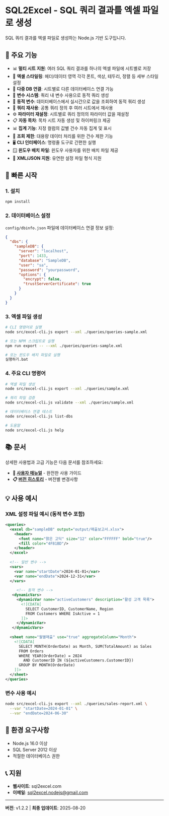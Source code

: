 # SQL2Excel - SQL 쿼리 결과를 엑셀 파일로 생성

SQL 쿼리 결과를 엑셀 파일로 생성하는 Node.js 기반 도구입니다.

## 🎯 주요 기능

- 📊 **멀티 시트 지원**: 여러 SQL 쿼리 결과를 하나의 엑셀 파일에 시트별로 저장
- 🎨 **엑셀 스타일링**: 헤더/데이터 영역 각각 폰트, 색상, 테두리, 정렬 등 세부 스타일 설정
- 🔗 **다중 DB 연결**: 시트별로 다른 데이터베이스 연결 가능
- 📝 **변수 시스템**: 쿼리 내 변수 사용으로 동적 쿼리 생성
- 🔄 **동적 변수**: 데이터베이스에서 실시간으로 값을 조회하여 동적 쿼리 생성
- 🔄 **쿼리 재사용**: 공통 쿼리 정의 후 여러 시트에서 재사용
- ⚙️ **파라미터 재설정**: 시트별로 쿼리 정의의 파라미터 값을 재설정
- 📋 **자동 목차**: 목차 시트 자동 생성 및 하이퍼링크 제공
- 📊 **집계 기능**: 지정 컬럼의 값별 건수 자동 집계 및 표시
- 🚦 **조회 제한**: 대용량 데이터 처리를 위한 건수 제한 기능
- 🖥️ **CLI 인터페이스**: 명령줄 도구로 간편한 실행
- 🪟 **윈도우 배치 파일**: 윈도우 사용자를 위한 배치 파일 제공
- 📄 **XML/JSON 지원**: 유연한 설정 파일 형식 지원

## 🚀 빠른 시작

### 1. 설치
```bash
npm install
```

### 2. 데이터베이스 설정
`config/dbinfo.json` 파일에 데이터베이스 연결 정보 설정:
```json
{
  "dbs": {
    "sampleDB": {
      "server": "localhost",
      "port": 1433,
      "database": "SampleDB",
      "user": "sa",
      "password": "yourpassword",
      "options": {
        "encrypt": false,
        "trustServerCertificate": true
      }
    }
  }
}
```

### 3. 엑셀 파일 생성
```bash
# CLI 명령어로 실행
node src/excel-cli.js export --xml ./queries/queries-sample.xml

# 또는 NPM 스크립트로 실행
npm run export -- --xml ./queries/queries-sample.xml

# 또는 윈도우 배치 파일로 실행
실행하기.bat
```

### 4. 주요 CLI 명령어
```bash
# 엑셀 파일 생성
node src/excel-cli.js export --xml ./queries/sample.xml

# 쿼리 파일 검증
node src/excel-cli.js validate --xml ./queries/sample.xml

# 데이터베이스 연결 테스트
node src/excel-cli.js list-dbs

# 도움말
node src/excel-cli.js help
```

## 📚 문서

상세한 사용법과 고급 기능은 다음 문서를 참조하세요:

- **📖 [사용자 매뉴얼](USER_MANUAL.md)** - 완전한 사용 가이드
- **📋 [버전 히스토리](CHANGELOG.md)** - 버전별 변경사항

## 💡 사용 예시

### XML 설정 파일 예시 (동적 변수 포함)
```xml
<queries>
  <excel db="sampleDB" output="output/매출보고서.xlsx">
    <header>
      <font name="맑은 고딕" size="12" color="FFFFFF" bold="true"/>
      <fill color="4F81BD"/>
    </header>
  </excel>
  
  <!-- 일반 변수 -->
  <vars>
    <var name="startDate">2024-01-01</var>
    <var name="endDate">2024-12-31</var>
  </vars>
  
     <!-- 동적 변수 -->
   <dynamicVars>
     <dynamicVar name="activeCustomers" description="활성 고객 목록">
       <![CDATA[
         SELECT CustomerID, CustomerName, Region
         FROM Customers WHERE IsActive = 1
       ]]>
     </dynamicVar>
   </dynamicVars>
  
  <sheet name="월별매출" use="true" aggregateColumn="Month">
    <![CDATA[
      SELECT MONTH(OrderDate) as Month, SUM(TotalAmount) as Sales
      FROM Orders 
      WHERE YEAR(OrderDate) = 2024
        AND CustomerID IN (${activeCustomers.CustomerID})
      GROUP BY MONTH(OrderDate)
    ]]>
  </sheet>
</queries>
```

### 변수 사용 예시
```bash
node src/excel-cli.js export --xml ./queries/sales-report.xml \
  --var "startDate=2024-01-01" \
  --var "endDate=2024-06-30"
```

## 🔧 환경 요구사항

- Node.js 16.0 이상
- SQL Server 2012 이상
- 적절한 데이터베이스 권한

## 📞 지원

- **웹사이트**: sql2excel.com
- **이메일**: sql2excel.nodejs@gmail.com

---

**버전**: v1.2.2 | **최종 업데이트**: 2025-08-20
